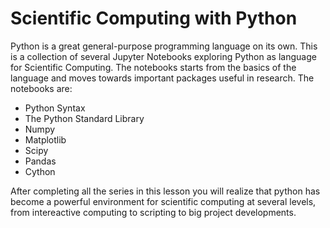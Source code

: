 # Scientific Computing with Python

Python is a great general-purpose programming language on its own. 
This is a collection of several Jupyter Notebooks exploring Python as language for Scientific Computing.
The notebooks starts from the basics of the language and moves towards important packages useful in research.
The notebooks are:

  * Python Syntax 
  * The Python Standard Library
  * Numpy
  * Matplotlib
  * Scipy
  * Pandas
  * Cython

After completing all the series in this lesson you will realize that python has become a powerful environment for scientific computing at several levels, from intereactive computing to scripting to big project developments.
